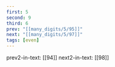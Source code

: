 ```yaml
---
first: 5
second: 9
third: 6
prev: "[[many_digits/5/95]]"
next: "[[many_digits/5/97]]"
tags: [even]
---
```

prev2-in-text: [[94]]
next2-in-text: [[98]]
